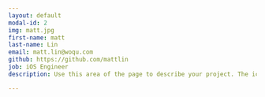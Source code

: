 ```yaml
---
layout: default
modal-id: 2
img: matt.jpg
first-name: matt
last-name: Lin
email: matt.lin@woqu.com
github: https://github.com/mattlin
job: iOS Engineer
description: Use this area of the page to describe your project. The icon above is part of a free icon set by <a href="https://sellfy.com/p/8Q9P/jV3VZ/">Flat Icons</a>. On their website, you can download their free set with 16 icons, or you can purchase the entire set with 146 icons for only $12!

---
```

